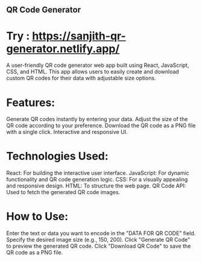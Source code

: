 ## QR Code Generator

# Try : https://sanjith-qr-generator.netlify.app/

A user-friendly QR code generator web app built using React, JavaScript, CSS, and HTML. This app allows users to easily create and download custom QR codes for their data with adjustable size options.

# Features:
Generate QR codes instantly by entering your data.
Adjust the size of the QR code according to your preference.
Download the QR code as a PNG file with a single click.
Interactive and responsive UI.
# Technologies Used:
React: For building the interactive user interface.
JavaScript: For dynamic functionality and QR code generation logic.
CSS: For a visually appealing and responsive design.
HTML: To structure the web page.
QR Code API: Used to fetch the generated QR code images.
# How to Use:
Enter the text or data you want to encode in the "DATA FOR QR CODE" field.
Specify the desired image size (e.g., 150, 200).
Click "Generate QR Code" to preview the generated QR code.
Click "Download QR Code" to save the QR code as a PNG file.
